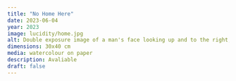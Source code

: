 ```yaml
---
title: "No Home Here"
date: 2023-06-04
year: 2023
image: lucidity/home.jpg
alt: Double exposure image of a man's face looking up and to the right, and thoughtfully down and to the left
dimensions: 30x40 cm
media: watercolour on paper
description: Avaliable
draft: false
---
```


